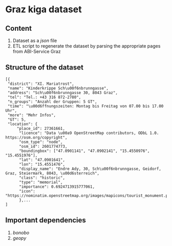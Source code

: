 # Graz kiga dataset

## Content

1. Dataset as a *json* file
2. ETL script to regenerate the dataset by parsing the appropriate pages from ABI-Service Graz

## Structure of the dataset

```
[{
 "district": "XI. Mariatrost",
 "name": "Kinderkrippe Sch\u00f6nbrunngasse", 
 "address": "Sch\u00f6nbrunngasse 30, 8043 Graz", 
 "tel": "Tel.: +43 316 872-2780", 
 "n_groups": "Anzahl der Gruppen: 5 GT", 
 "time": "\u00d6ffnungszeiten: Montag bis Freitag von 07.00 bis 17.00 Uhr", 
 "more": "Mehr Infos", 
 "GT": 5, 
 "location": {
     "place_id": 27361661,
      "licence": "Data \u00a9 OpenStreetMap contributors, ODbL 1.0. https://osm.org/copyright", 
      "osm_type": "node", 
      "osm_id": 2601774773, 
      "boundingbox": ["47.0901141", "47.0902141", "15.4550976", "15.4551976"], 
      "lat": "47.0901641", 
      "lon": "15.4551476", 
      "display_name": "Endre Ady, 30, Sch\u00f6nbrunngasse, Geidorf, Graz, Steiermark, 8043, \u00d6sterreich", 
      "class": "historic", 
      "type": "memorial", 
      "importance": 0.6924713915777061, 
      "icon": "https://nominatim.openstreetmap.org/images/mapicons/tourist_monument.p.20.png"}
      },...
]
```

## Important dependencies

1. *bonobo* 
2. *geopy*